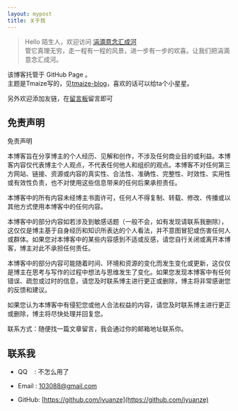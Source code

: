 ```yaml
---
layout: mypost
title: 关于我
---
```


> Hello 陌生人，欢迎访问 [涓滴意念汇成河](http://www.zahui.top/)<br>管它真理无穷，走一程有一程的风景，进一步有一步的欢喜。让我们把涓滴意念汇成河。

该博客托管于 GitHub Page 。<br>主题是Tmaize写的，见[tmaize-blog](https://github.com/TMaize/tmaize-blog)，喜欢的话可以给ta个小星星。

另外欢迎添加友链，在[留言板](chat.html)留言即可&nbsp;

## 免责声明

免责声明

本博客旨在分享博主的个人经历、见解和创作，不涉及任何商业目的或利益。本博客内容仅代表博主个人观点，不代表任何他人和组织的观点。本博客不对任何第三方网站、链接、资源或内容的真实性、合法性、准确性、完整性、时效性、实用性或有效性负责，也不对使用这些信息带来的任何后果承担责任。

本博客中的所有内容未经博主书面许可，任何人不得复制、转载、修改、传播或以其他方式使用本博客中的任何内容。

本博客中的部分内容如若涉及到敏感话题（一般不会，如有发现请联系我删除），这仅仅是博主基于自身经历和知识所表达的个人看法，并不意图冒犯或伤害任何人或群体。如果您对本博客中的某些内容感到不适或反感，请您自行关闭或离开本博客，博主对此不承担任何责任。

本博客中的部分内容可能随着时间、环境和资源的变化而发生变化或更新，这仅仅是博主在思考与写作的过程中想法与思维发生了变化。如果您发现本博客中有任何错误、疏忽或过时的信息，请您及时联系博主进行更正或删除，博主将非常感谢您的反馈和建议。

如果您认为本博客中有侵犯您或他人合法权益的内容，请您及时联系博主进行更正或删除，博主将尽快处理并回复您。

联系方式：随便找一篇文章留言，我会通过你的邮箱地址联系你。


## 联系我

- QQ&nbsp;&nbsp;&nbsp;&nbsp;: 不怎么用了

- Email&nbsp;: [103088@gmail.com](https://mail.google.com/mail/u/0/#inbox)

- GitHub: [https://github.com/iyuanze](https://github.com/iyuanze)


